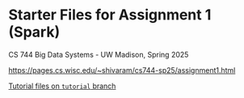 # Starter Files for Assignment 1 (Spark)

CS 744 Big Data Systems - UW Madison, Spring 2025

https://pages.cs.wisc.edu/~shivaram/cs744-sp25/assignment1.html

[Tutorial files on `tutorial` branch](https://github.com/tareqmahmood/cs744-sp25-a1/tree/tutorial)
